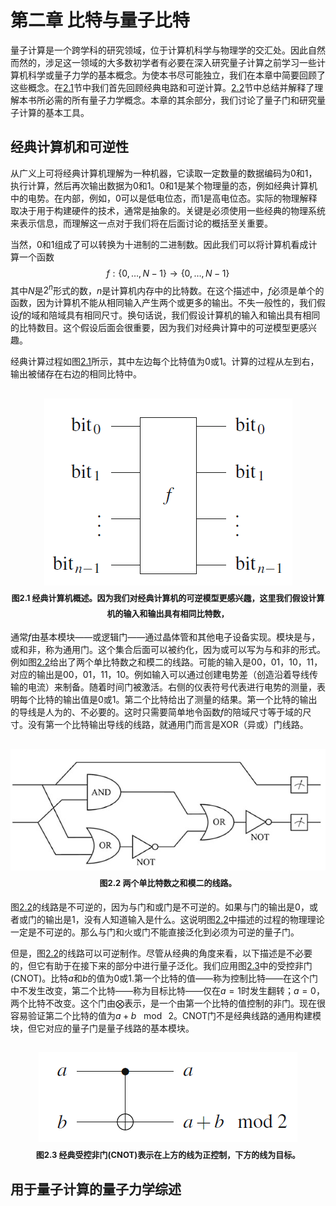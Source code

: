 # 第二章 比特与量子比特
量子计算是一个跨学科的研究领域，位于计算机科学与物理学的交汇处。因此自然而然的，涉足这一领域的大多数初学者有必要在深入研究量子计算之前学习一些计算机科学或量子力学的基本概念。为使本书尽可能独立，我们在本章中简要回顾了这些概念。在[2.1](#1)节中我们首先回顾经典电路和可逆计算。[2.2](#2)节中总结并解释了理解本书所必需的所有量子力学概念。本章的其余部分，我们讨论了量子门和研究量子计算的基本工具。

### <h2 id="1">经典计算机和可逆性</h2>
从广义上可将经典计算机理解为一种机器，它读取一定数量的数据编码为0和1，执行计算，然后再次输出数据为0和1。0和1是某个物理量的态，例如经典计算机中的电势。在内部，例如，0可以是低电位态，而1是高电位态。实际的物理解释取决于用于构建硬件的技术，通常是抽象的。关键是必须使用一些经典的物理系统来表示信息，而理解这一点对于我们将在后面讨论的概括至关重要。

当然，0和1组成了可以转换为十进制的二进制数。因此我们可以将计算机看成计算一个函数
$$
f:\left\{0, \dots, N-1 \right\} \rightarrow \left\{0, \dots, N-1 \right\}
$$
其中$N$是$2^n$形式的数，$n$是计算机内存中的比特数。在这个描述中，$f$必须是单个的函数，因为计算机不能从相同输入产生两个或更多的输出。不失一般性的，我们假设$f$的域和陪域具有相同尺寸。换句话说，我们假设计算机的输入和输出具有相同的比特数目。这个假设后面会很重要，因为我们对经典计算中的可逆模型更感兴趣。

经典计算过程如图[2.1](#3)所示，其中左边每个比特值为0或1。计算的过程从左到右，输出被储存在右边的相同比特中。

<h2 id="3">
    <center>
        <img src='./fig/2.1.png' />
        <div >
            <font size=2>
                <b>图2.1</b> 经典计算机概述。因为我们对经典计算机的可逆模型更感兴趣，这里我们假设计算机的输入和输出具有相同比特数，
            </font>
        </div>
    </center>
</h2>

通常$f$由基本模块——或逻辑门——通过晶体管和其他电子设备实现。模块是与，或和非，称为通用门。这个集合后面可以被约化，因为或可以写为与和非的形式。例如图[2.2](#4)给出了两个单比特数之和模二的线路。可能的输入是00，01，10，11，对应的输出是00，01，11，10。例如输入可以通过创建电势差（创造沿着导线传输的电流）来制备。随着时间门被激活。右侧的仪表符号代表进行电势的测量，表明每个比特的输出值是0或1。第二个比特给出了测量的结果。第一个比特的输出的导线是人为的、不必要的。这时只需要简单地令函数$f$的陪域尺寸等于域的尺寸。没有第一个比特输出导线的线路，就通用门而言是XOR（异或）门线路。

<h2 id="4">
    <center>
        <img src='./fig/2.2.png' />
        <div >
            <font size=2>
                <b>图2.2</b> 两个单比特数之和模二的线路。
            </font>
        </div>
    </center>
</h2>

图[2.2](#4)的线路是不可逆的，因为与门和或门是不可逆的。如果与门的输出是0，或者或门的输出是1，没有人知道输入是什么。这说明图[2.2](#4)中描述的过程的物理理论一定是不可逆的。那么与门和火或门不能直接泛化到必须为可逆的量子门。

但是，图[2.2](#4)的线路可以可逆制作。尽管从经典的角度来看，以下描述是不必要的，但它有助于在接下来的部分中进行量子泛化。我们应用图[2.3](#5)中的受控非门(CNOT)。比特$a$和$b$的值为0或1.第一个比特的值——称为控制比特——在这个门中不发生改变，第二个比特——称为目标比特——仅在$a=1$时发生翻转；$a=0$，两个比特不改变。这个门由$\bigotimes$表示，是一个由第一个比特的值控制的非门。现在很容易验证第二个比特的值为$a+b\ \mod\ 2$。CNOT门不是经典线路的通用构建模块，但它对应的量子门是量子线路的基本模块。

<h2 id="5">
    <center>
        <img src='./fig/2.3.png' />
        <div >
            <font size=2>
                <b>图2.3</b> 经典受控非门(CNOT)表示在上方的线为正控制，下方的线为目标。
            </font>
        </div>
    </center>
</h2>

### <h2 id="2">用于量子计算的量子力学综述</h2>